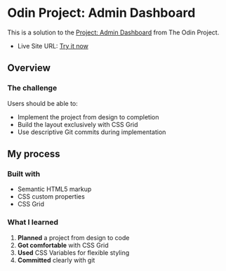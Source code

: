 # Odin Project: Admin Dashboard

This is a solution to the [Project: Admin Dashboard](https://www.theodinproject.com/lessons/node-path-intermediate-html-and-css-admin-dashboard) from The Odin Project.

- Live Site URL: [Try it now](https://mahim427.github.io/admin-page/)

## Overview

### The challenge

Users should be able to:

- Implement the project from design to completion
- Build the layout exclusively with CSS Grid
- Use descriptive Git commits during implementation


## My process

### Built with

- Semantic HTML5 markup
- CSS custom properties
- CSS Grid

### What I learned

1. **Planned** a project from design to code
2. **Got comfortable** with CSS Grid
3. **Used** CSS Variables for flexible styling
4. **Committed** clearly with git
